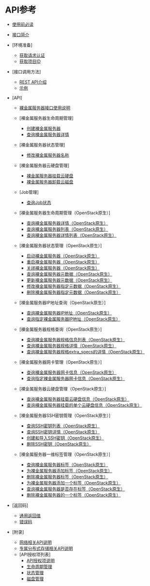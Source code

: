 # API参考

-   [使用前必读](使用前必读.md)
-   [接口简介](接口简介.md)
-   [环境准备]
    -   [获取请求认证](获取请求认证.md)
    -   [获取项目ID](获取项目ID.md)

-   [接口调用方法]
    -   [REST API介绍](REST-API介绍.md)
    -   [示例](示例.md)

-   [API]
    -   [裸金属服务器接口使用说明](裸金属服务器接口使用说明.md)
    -   [裸金属服务器生命周期管理]
        -   [创建裸金属服务器](创建裸金属服务器.md)
        -   [查询裸金属服务器详情](查询裸金属服务器详情.md)

    -   [裸金属服务器状态管理]
        -   [修改裸金属服务器名称](修改裸金属服务器名称.md)

    -   [裸金属服务器云硬盘管理]
        -   [裸金属服务器挂载云硬盘](裸金属服务器挂载云硬盘.md)
        -   [裸金属服务器卸载云磁盘](裸金属服务器卸载云磁盘.md)

    -   [Job管理]
        -   [查询Job状态](查询Job状态.md)

    -   [裸金属服务器生命周期管理（OpenStack原生）]
        -   [查询裸金属服务器详情（OpenStack原生）](查询裸金属服务器详情（OpenStack原生）.md)
        -   [查询裸金属服务器列表（OpenStack原生）](查询裸金属服务器列表（OpenStack原生）.md)
        -   [查询裸金属服务器详情列表（OpenStack原生）](查询裸金属服务器详情列表（OpenStack原生）.md)

    -   [裸金属服务器状态管理（OpenStack原生）]
        -   [启动裸金属服务器（OpenStack原生）](启动裸金属服务器（OpenStack原生）.md)
        -   [重启裸金属服务器（OpenStack原生）](重启裸金属服务器（OpenStack原生）.md)
        -   [关闭裸金属服务器（OpenStack原生）](关闭裸金属服务器（OpenStack原生）.md)
        -   [查询裸金属服务器元数据（OpenStack原生）](查询裸金属服务器元数据（OpenStack原生）.md)
        -   [更新裸金属服务器元数据（OpenStack原生）](更新裸金属服务器元数据（OpenStack原生）.md)
        -   [修改裸金属服务器指定元数据（OpenStack原生）](修改裸金属服务器指定元数据（OpenStack原生）.md)
        -   [删除裸金属服务器指定元数据（OpenStack原生）](删除裸金属服务器指定元数据（OpenStack原生）.md)

    -   [裸金属服务器IP地址查询（OpenStack原生）]
        -   [查询裸金属服务器IP地址（OpenStack原生）](查询裸金属服务器IP地址（OpenStack原生）.md)
        -   [查询指定裸金属服务器IP地址（OpenStack原生）](查询指定裸金属服务器IP地址（OpenStack原生）.md)

    -   [裸金属服务器规格查询（OpenStack原生）]
        -   [查询裸金属服务器规格信息列表（OpenStack原生）](查询裸金属服务器规格信息列表（OpenStack原生）.md)
        -   [查询裸金属服务器规格详情（OpenStack原生）](查询裸金属服务器规格详情（OpenStack原生）.md)
        -   [查询裸金属服务器规格extra\_specs的详情（OpenStack原生）](查询裸金属服务器规格extra_specs的详情（OpenStack原生）.md)

    -   [裸金属服务器网卡管理（OpenStack原生）]
        -   [查询裸金属服务器网卡信息（OpenStack原生）](查询裸金属服务器网卡信息（OpenStack原生）.md)
        -   [查询指定裸金属服务器网卡信息（OpenStack原生）](查询指定裸金属服务器网卡信息（OpenStack原生）.md)

    -   [裸金属服务器云硬盘管理（OpenStack原生）]
        -   [查询裸金属服务器挂载云硬盘信息（OpenStack原生）](查询裸金属服务器挂载云硬盘信息（OpenStack原生）.md)
        -   [查询裸金属服务器挂载的单个云硬盘信息（OpenStack原生）](查询裸金属服务器挂载的单个云硬盘信息（OpenStack原生）.md)

    -   [裸金属服务器SSH密钥管理（OpenStack原生）]
        -   [查询SSH密钥列表（OpenStack原生）](查询SSH密钥列表（OpenStack原生）.md)
        -   [查询SSH密钥详情（OpenStack原生）](查询SSH密钥详情（OpenStack原生）.md)
        -   [创建和导入SSH密钥（OpenStack原生）](创建和导入SSH密钥（OpenStack原生）.md)
        -   [删除SSH密钥（OpenStack原生）](删除SSH密钥（OpenStack原生）.md)

    -   [裸金属服务器一维标签管理（OpenStack原生）]
        -   [查询裸金属服务器标签（OpenStack原生）](查询裸金属服务器标签（OpenStack原生）.md)
        -   [为裸金属服务器添加标签（OpenStack原生）](为裸金属服务器添加标签（OpenStack原生）.md)
        -   [删除裸金属服务器标签（OpenStack原生）](删除裸金属服务器标签（OpenStack原生）.md)
        -   [为裸金属服务器添加一个标签（OpenStack原生）](为裸金属服务器添加一个标签（OpenStack原生）.md)
        -   [查询裸金属服务器是否存在标签（OpenStack原生）](查询裸金属服务器是否存在标签（OpenStack原生）.md)
        -   [删除裸金属服务器的一个标签（OpenStack原生）](删除裸金属服务器的一个标签（OpenStack原生）.md)


-   [返回码]
    -   [通用返回值](通用返回值.md)
    -   [错误码](错误码.md)

-   [附录]
    -   [网络相关API说明](网络相关API说明.md)
    -   [专属分布式存储相关API说明](专属分布式存储相关API说明.md)
    -   [API授权项列表]
        -   [API授权项说明](API授权项说明.md)
        -   [生命周期管理](生命周期管理.md)
        -   [状态管理](状态管理.md)
        -   [磁盘管理](磁盘管理.md)

